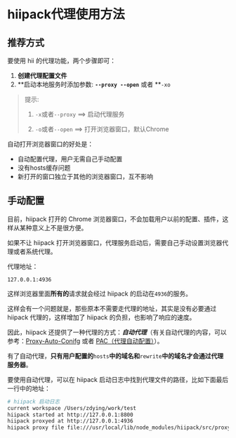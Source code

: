 # hiipack代理使用方法

## 推荐方式

要使用 hii 的代理功能，两个步骤即可：

1. **创建代理配置文件**
2. **启动本地服务时添加参数: **`--proxy --open`** 或者 **`-xo`

> 提示:
> 
> 1. `-x`或者`--proxy` ==&gt; 启动代理服务
> 
> 2. `-o`或者`--open` ==&gt; 打开浏览器窗口，默认Chrome

自动打开浏览器窗口的好处是：

* 自动配置代理，用户无需自己手动配置
* 没有hosts缓存问题
* 新打开的窗口独立于其他的浏览器窗口，互不影响

## 手动配置

目前，hiipack 打开的 Chrome 浏览器窗口，不会加载用户以前的配置、插件，这样从某种意义上不是很方便。

如果不让 hiipack 打开浏览器窗口，代理服务启动后，需要自己手动设置浏览器代理或者系统代理。

代理地址：

```
127.0.0.1:4936
```

这样浏览器里面**所有的**请求就会经过 hiipack 的启动在`4936`的服务。

这样会有一个问题就是，那些原本不需要走代理的地址，其实是没有必要通过 hiipack 代理的，这样增加了 hiipack 的负担，也影响了响应的速度。

因此，hiipack 还提供了一种代理的方式：**_自动代理_**（有关自动代理的内容，可以参考：[Proxy-Auto-Conifg](https://en.wikipedia.org/wiki/Proxy_auto-config) 或者 [PAC（代理自动配置）](http://baike.baidu.com/item/PAC/16292100)）。

有了自动代理，**只有用户配置的**`hosts`**中的域名和**`rewrite`**中的域名才会通过代理服务器**。

要使用自动代理，可以在 hiipack 启动日志中找到代理文件的路径，比如下面最后一行中的地址：

```bash
# hiipack 启动日志
current workspace /Users/zdying/work/test
hiipack started at http://127.0.0.1:8800
hiipack proxyed at http://127.0.0.1:4936
hiipack proxy file file:///usr/local/lib/node_modules/hiipack/src/proxy/pac/hiipack.pac
```

